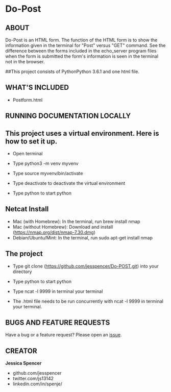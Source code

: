 # Do-Post

## ABOUT

Do-Post is an HTML form. The function of the HTML form is to show the information given in the terminal for "Post" versus "GET" command. See the difference between the forms included in the echo_server program files when the form is submitted the form's information is seen in the terminal not in the browser.

##This project consists of
PythonPython 3.6.1 and one html file.

## WHAT'S INCLUDED

- Postform.html

## RUNNING DOCUMENTATION LOCALLY

## This project uses a virtual environment. Here is how to set it up.
- Open terminal

- Type python3 -m venv myvenv

- Type source myvenv/bin/activate

- Type deactivate to deactivate the virtual environment

- Type python to start python

## Netcat Install

- Mac (with Homebrew): In the terminal, run brew install nmap
- Mac (without Homebrew): Download and install (https://nmap.org/dist/nmap-7.30.dmg)
- Debian/Ubuntu/Mint: In the terminal, run sudo apt-get install nmap

## The project
- Type git clone (https://github.com/jesspencer/Do-POST.git) into your directory

- Type python to start python

- Type ncat -l 9999 in terminal your terminal

- The .html file needs to be run concurrently with ncat -l 9999 in terminal your terminal.

## BUGS AND FEATURE REQUESTS
Have a bug or a feature request? Please open an [issue](https://github.com/jesspencer/Do-POST/issues/new).

## CREATOR
**Jessica Spencer**
- github.com/jesspencer
- twitter.com/js13142
- linkedin.com/in/spenje/
